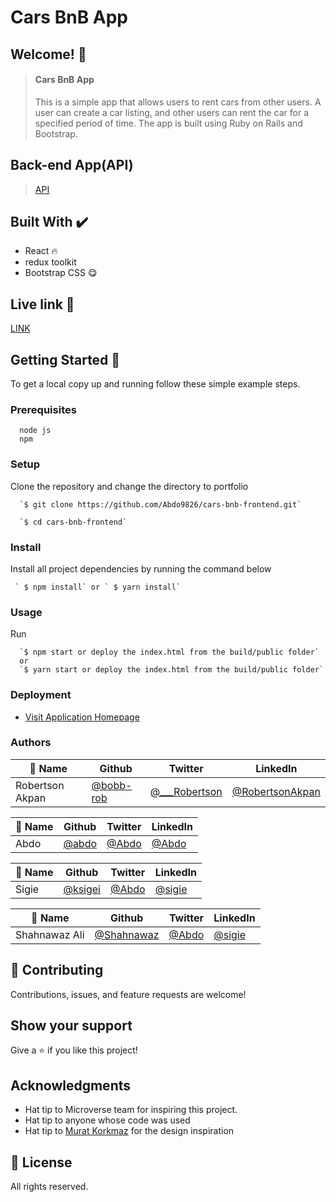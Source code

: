 # Cars BnB App

## Welcome! 👋

> #### Cars BnB App
>
> This is a simple app that allows users to rent cars from other users. A user can create a car listing, and other users can rent the car for a specified period of time. The app is built using Ruby on Rails and Bootstrap.

## Back-end App(API)

> [API](https://github.com/Abdo9826/cars-bnb-backend)

## Built With ✔️

- React 🔥
- redux toolkit
- Bootstrap CSS 😋

## Live link 🙌

[LINK](https://6365ab83111cad2f422103df--stately-tulumba-fce256.netlify.app/)

## Getting Started 🙌

To get a local copy up and running follow these simple example steps.

### Prerequisites

```
  node js
  npm

```

### Setup

Clone the repository and change the directory to portfolio

```
  `$ git clone https://github.com/Abdo9826/cars-bnb-frontend.git`

  `$ cd cars-bnb-frontend`

```

### Install

Install all project dependencies by running the command below

```
 ` $ npm install` or ` $ yarn install`
```

### Usage

Run

```
  `$ npm start or deploy the index.html from the build/public folder`
  or
  `$ yarn start or deploy the index.html from the build/public folder`
```

### Deployment

- [Visit Application Homepage](#)

### Authors

| 👤 Name         | Github                                   | Twitter                                              | LinkedIn                                                       |
| --------------- | ---------------------------------------- | ---------------------------------------------------- | -------------------------------------------------------------- |
| Robertson Akpan | [@bobb-rob](https://github.com/bobb-rob) | [@\_\_\_Robertson](https://twitter.com/___Robertson) | [@RobertsonAkpan](https://www.linkedin.com/in/robertsonakpan/) |

| 👤 Name | Github                               | Twitter                           | LinkedIn                                   |
| ------- | ------------------------------------ | --------------------------------- | ------------------------------------------ |
| Abdo    | [@abdo](https://github.com/Abdo9826) | [@Abdo](https://twitter.com/Abdo) | [@Abdo](https://www.linkedin.com/in/Abdo/) |

| 👤 Name | Github                               | Twitter                            | LinkedIn                                     |
| ------- | ------------------------------------ | ---------------------------------- | -------------------------------------------- |
| Sigie   | [@ksigei](https://github.com/ksigei) | [@Abdo](https://twitter.com/sigie) | [@sigie](https://www.linkedin.com/in/sigie/) |

| 👤 Name       | Github                                     | Twitter                                | LinkedIn                                         |
| ------------- | ------------------------------------------ | -------------------------------------- | ------------------------------------------------ |
| Shahnawaz Ali | [@Shahnawaz](https://github.com/Shahnawaz) | [@Abdo](https://twitter.com/Shahnawaz) | [@sigie](https://www.linkedin.com/in/Shahnawaz/) |

## 🤝 Contributing

Contributions, issues, and feature requests are welcome!

## Show your support

Give a ⭐️ if you like this project!

## Acknowledgments

- Hat tip to Microverse team for inspiring this project.
- Hat tip to anyone whose code was used
- Hat tip to [Murat Korkmaz](https://www.behance.net/gallery/26425031/Vespa-Responsive-Redesign) for the design inspiration

## 📝 License

All rights reserved.

